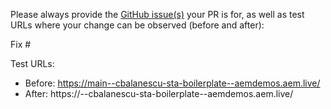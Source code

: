 Please always provide the [GitHub issue(s)](../issues) your PR is for, as well as test URLs where your change can be observed (before and after):

Fix #<gh-issue-id>

Test URLs:
- Before: https://main--cbalanescu-sta-boilerplate--aemdemos.aem.live/
- After: https://<branch>--cbalanescu-sta-boilerplate--aemdemos.aem.live/
